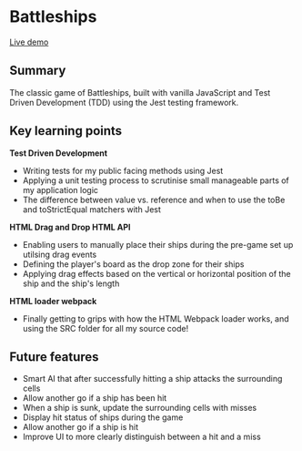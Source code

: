 # Battleships

[Live demo](https://barrymoonshine.github.io/battleships/)

## Summary

The classic game of Battleships, built with vanilla JavaScript and Test Driven Development (TDD) using the Jest testing framework.

## Key learning points

**Test Driven Development**

- Writing tests for my public facing methods using Jest
- Applying a unit testing process to scrutinise small manageable parts of my application logic
- The difference between value vs. reference and when to use the toBe and toStrictEqual matchers with Jest

**HTML Drag and Drop HTML API**

- Enabling users to manually place their ships during the pre-game set up utilsing drag events
- Defining the player's board as the drop zone for their ships
- Applying drag effects based on the vertical or horizontal position of the ship and the ship's length

**HTML loader webpack**

- Finally getting to grips with how the HTML Webpack loader works, and using the SRC folder for all my source code!

## Future features

- Smart AI that after successfully hitting a ship attacks the surrounding cells
- Allow another go if a ship has been hit
- When a ship is sunk, update the surrounding cells with misses
- Display hit status of ships during the game
- Allow another go if a ship is hit
- Improve UI to more clearly distinguish between a hit and a miss
